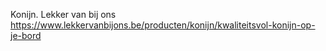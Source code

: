 Konijn. Lekker van bij ons https://www.lekkervanbijons.be/producten/konijn/kwaliteitsvol-konijn-op-je-bord